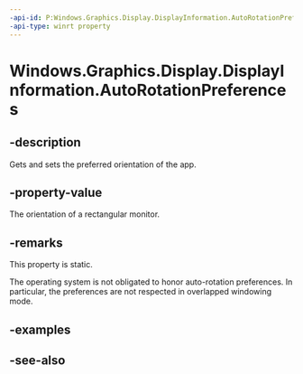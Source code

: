 ```yaml
---
-api-id: P:Windows.Graphics.Display.DisplayInformation.AutoRotationPreferences
-api-type: winrt property
---
```


<!-- Property syntax
public Windows.Graphics.Display.DisplayOrientations AutoRotationPreferences { get;  set; }
-->

# Windows.Graphics.Display.DisplayInformation.AutoRotationPreferences

## -description
Gets and sets the preferred orientation of the app.

## -property-value
The orientation of a rectangular monitor.

## -remarks
This property is static.

The operating system is not obligated to honor auto-rotation preferences.
In particular, the preferences are not respected in overlapped windowing mode.

## -examples

## -see-also
